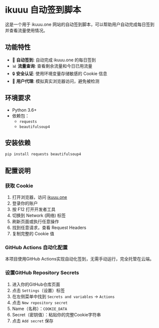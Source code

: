 # ikuuu 自动签到脚本

这是一个用于 ikuuu.one 网站的自动签到脚本，可以帮助用户自动完成每日签到并查看流量使用情况。

## 功能特性

- 🎯 **自动签到**: 自动完成 ikuuu.one 的每日签到
- 📊 **流量查询**: 查看剩余流量和今日已用流量
- 🔒 **安全认证**: 使用环境变量存储敏感的 Cookie 信息
- 📱 **用户代理**: 模拟真实浏览器访问，避免被检测

## 环境要求

- Python 3.6+
- 依赖包：
  - `requests`
  - `beautifulsoup4`

## 安装依赖

```bash
pip install requests beautifulsoup4
```

## 配置说明

### 获取 Cookie

1. 打开浏览器，访问 [ikuuu.one](https://ikuuu.one)
2. 登录你的账户
3. 按 F12 打开开发者工具
4. 切换到 Network (网络) 标签
5. 刷新页面或执行任意操作
6. 找到任意请求，查看 Request Headers
7. 复制完整的 Cookie 值

### GitHub Actions 自动化配置

本项目使用GitHub Actions实现自动化签到，无需手动运行，完全托管在云端。

### 设置GitHub Repository Secrets

1. 进入你的GitHub仓库页面
2. 点击 `Settings`（设置）标签
3. 在左侧菜单中找到 `Secrets and variables` → `Actions`
4. 点击 `New repository secret`
5. Name（名称）：`COOKIE_DATA`
6. Secret（密钥值）：粘贴你的完整Cookie字符串
7. 点击 `Add secret` 保存